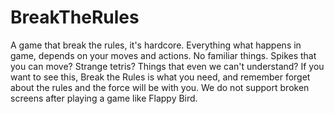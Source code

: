 # BreakTheRules
A game that break the rules, it's hardcore. Everything what happens in game, depends on your moves and actions. No familiar things. Spikes that you can move? Strange tetris? Things that even we can't understand? If you want to see this, Break the Rules is what you need, and remember forget about the rules and the force will be with you. We do not support broken screens after playing a game like Flappy Bird.

